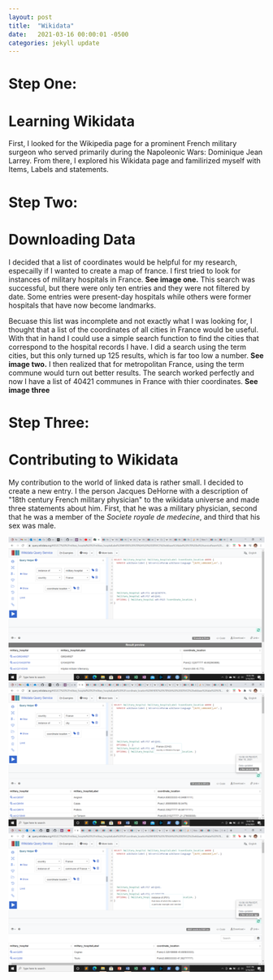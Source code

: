 ```yaml
---
layout: post
title:  "Wikidata"
date:   2021-03-16 00:00:01 -0500
categories: jekyll update
---
```

# Step One: 
# Learning Wikidata 

First, I looked for the Wikipedia page for a prominent French military surgeon who served primarily during the Napoleonic Wars: Dominique Jean Larrey. From there, I explored his Wikidata page and familirized myself with Items, Labels and statements. 

# Step Two: 
# Downloading Data 

I decided that a list of coordinates would be helpful for my research, especailly if I wanted to create a map of france. I first tried to look for instances of military hospitals in France. **See image one.** This search was successful, but there were only ten entries and they were not filtered by date. Some entries were present-day hospitals while others were former hospitals that have now become landmarks. 

Becuase this list was incomplete and not exactly what I was looking for, I thought that a list of the coordinates of all cities in France would be useful. With that in hand I could use a simple search function to find the cities that correspond to the hospital records I have. I did a search using the term cities, but this only turned up 125 results, which is far too low a number. **See image two.** I then realized that for metropolitan France, using the term commune would turn out better results. The search worked perfectly and now I have a list of 40421 communes in France with thier coordinates. **See image three**

# Step Three: 
# Contributing to Wikidata

My contribution to the world of linked data is rather small. I decided to create a new entry. I the person Jacques DeHorne with a description of "18th century French military physician" to the wikidata universe and made three statements about him. First, that he was a military physician, second that he was a member of the *Societe royale de medecine*, and third that his sex was male.

![Screenshot One](https://raw.githubusercontent.com/Bengoff1/Images/main/Screenshot%20(27).png "image one")
![Screenshot two](https://raw.githubusercontent.com/Bengoff1/Images/main/Screenshot%20(28).png "image two")
![Screenshot three](https://raw.githubusercontent.com/Bengoff1/Images/main/Screenshot%20(29).png "image three")